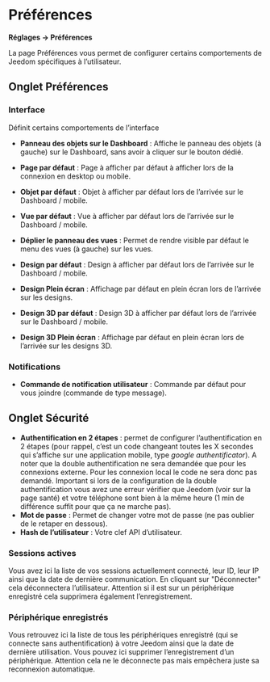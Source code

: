# Préférences
**Réglages → Préférences**

La page Préférences vous permet de configurer certains comportements de Jeedom spécifiques à l’utilisateur.

## Onglet Préférences

### Interface

Définit certains comportements de l’interface

- **Panneau des objets sur le Dashboard** : Affiche le panneau des objets (à gauche) sur le Dashboard, sans avoir à cliquer sur le bouton dédié.
- **Page par défaut** : Page à afficher par défaut à afficher lors de la connexion en desktop ou mobile.
- **Objet par défaut** : Objet à afficher par défaut lors de l’arrivée sur le Dashboard / mobile.

- **Vue par défaut** : Vue à afficher par défaut lors de l’arrivée sur le Dashboard / mobile.
- **Déplier le panneau des vues** : Permet de rendre visible par défaut le menu des vues (à gauche) sur les vues.

- **Design par défaut** : Design à afficher par défaut lors de l’arrivée sur le Dashboard / mobile.
- **Design Plein écran** : Affichage par défaut en plein écran lors de l’arrivée sur les designs.

- **Design 3D par défaut** : Design 3D à afficher par défaut lors de l’arrivée sur le Dashboard / mobile.
- **Design 3D Plein écran** : Affichage par défaut en plein écran lors de l’arrivée sur les designs 3D.

### Notifications

- **Commande de notification utilisateur** : Commande par défaut pour vous joindre (commande de type message).

## Onglet Sécurité

- **Authentification en 2 étapes** : permet de configurer l’authentification en 2 étapes (pour rappel, c’est un code changeant toutes les X secondes qui s’affiche sur une application mobile, type *google authentificator*). A noter que la double authentification ne sera demandée que pour les connexions externe. Pour les connexion local le code ne sera donc pas demandé. Important si lors de la configuration de la double authentification vous avez une erreur vérifier que Jeedom (voir sur la page santé) et votre téléphone sont bien à la même heure (1 min de différence suffit pour que ça ne marche pas).
- **Mot de passe** : Permet de changer votre mot de passe (ne pas oublier de le retaper en dessous).
- **Hash de l’utilisateur** : Votre clef API d’utilisateur.

### Sessions actives

Vous avez ici la liste de vos sessions actuellement connecté, leur ID, leur IP ainsi que la date de dernière communication. En cliquant sur "Déconnecter" cela déconnectera l’utilisateur. Attention si il est sur un périphérique enregistré cela supprimera également l’enregistrement.

### Périphérique enregistrés

Vous retrouvez ici la liste de tous les périphériques enregistré (qui se connecte sans authentification) à votre Jeedom ainsi que la date de dernière utilisation.
Vous pouvez ici supprimer l’enregistrement d’un périphérique. Attention cela ne le déconnecte pas mais empêchera juste sa reconnexion automatique.
